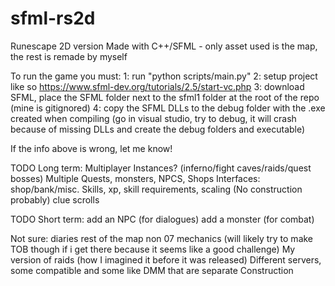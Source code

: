 # sfml-rs2d
Runescape 2D version Made with C++/SFML - only asset used is the map, the rest is remade by myself

To run the game you must:
1: run "python scripts/main.py"
2: setup project like so https://www.sfml-dev.org/tutorials/2.5/start-vc.php
3: download SFML, place the SFML folder next to the sfml1 folder at the root of the repo (mine is gitignored)
4: copy the SFML DLLs to the debug folder with the .exe created when compiling (go in visual studio, try to debug, it will crash because of missing DLLs and create the debug folders and executable)

If the info above is wrong, let me know!

TODO Long term:
Multiplayer
Instances? (inferno/fight caves/raids/quest bosses)
Multiple Quests, monsters, NPCS, Shops
Interfaces: shop/bank/misc. 
Skills, xp, skill requirements, scaling (No construction probably)
clue scrolls

TODO Short term:
add an NPC (for dialogues)
add a monster (for combat)

Not sure:
diaries
rest of the map
non 07 mechanics (will likely try to make TOB though if i get there because it seems like a good challenge)
My version of raids (how I imagined it before it was released)
Different servers, some compatible and some like DMM that are separate
Construction
